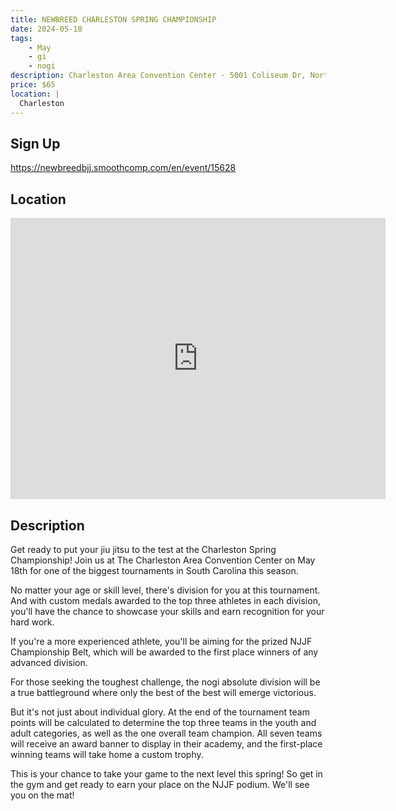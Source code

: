 ```yaml
---
title: NEWBREED CHARLESTON SPRING CHAMPIONSHIP
date: 2024-05-18
tags:
    - May
    - gi 
    - nogi 
description: Charleston Area Convention Center - 5001 Coliseum Dr, North Charleston, SC
price: $65
location: |
  Charleston
---
```

## Sign Up
https://newbreedbjj.smoothcomp.com/en/event/15628

## Location
<iframe src="https://www.google.com/maps/embed?pb=!1m18!1m12!1m3!1d12345.6789!2d-80.0224195!3d32.8656354!2m3!1f0!2f0!3f0!3m2!1i1024!2i768!4f13.1!3m3!1m2!1s0x0%3A0x0!2z32.8656354!5e0!3m2!1sen!2sus!4v1234567890" width="600" height="450" style="border:0;" allowfullscreen="" loading="lazy"></iframe>

## Description
Get ready to put your jiu jitsu to the test at the Charleston Spring Championship! Join us at The Charleston Area Convention Center on May 18th for one of the biggest tournaments in South Carolina this season.


No matter your age or skill level, there's division for you at this tournament. And with custom medals awarded to the top three athletes in each division, you'll have the chance to showcase your skills and earn recognition for your hard work.


If you're a more experienced athlete, you'll be aiming for the prized NJJF Championship Belt, which will be awarded to the first place winners of any advanced division.


For those seeking the toughest challenge, the nogi absolute division will be a true battleground where only the best of the best will emerge victorious.


But it's not just about individual glory. At the end of the tournament team points will be calculated to determine the top three teams in the youth and adult categories, as well as the one overall team champion. All seven teams will receive an award banner to display in their academy, and the first-place winning teams will take home a custom trophy.


This is your chance to take your game to the next level this spring! So get in the gym and get ready to earn your place on the NJJF podium. We'll see you on the mat!